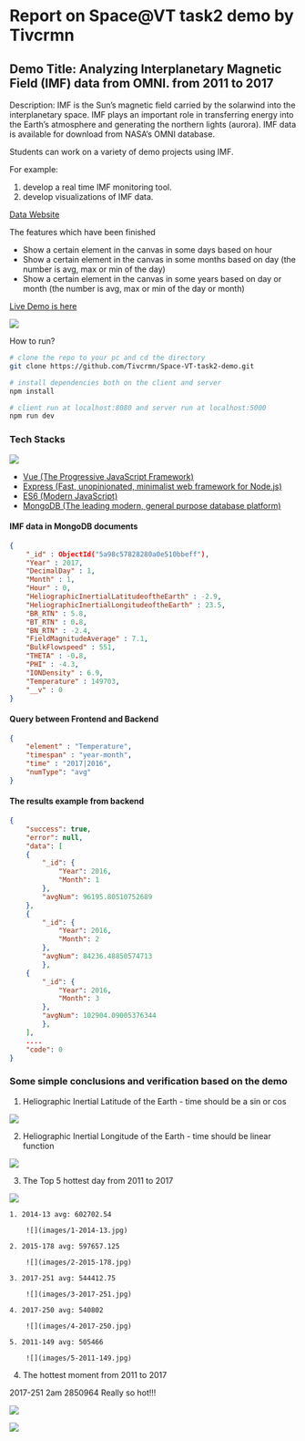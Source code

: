 # Report on Space@VT task2 demo by Tivcrmn

## Demo Title: Analyzing Interplanetary Magnetic Field (IMF) data from OMNI. from 2011 to 2017

Description: IMF is the Sun’s magnetic field carried by the solarwind into the interplanetary space. 
IMF plays an important role in transferring energy into the Earth’s atmosphere and generating the northern lights (aurora). 
IMF data is available for download from NASA’s OMNI database. 

Students can work on a variety of demo projects using IMF. 

For example: 

1. develop a real time IMF monitoring tool. 
2. develop visualizations of IMF data.

[Data Website](https://cdaweb.gsfc.nasa.gov/pub/data/omni/)

The features which have been finished

 - Show a certain element in the canvas in some days based on hour
 - Show a certain element in the canvas in some months based on day (the number is avg, max or min of the day)
 - Show a certain element in the canvas in some years based on day or month (the number is avg, max or min of the day or month)

[Live Demo is here](http://tivarea.top/demo/client/index.html)

![](images/new_space_vt.png)

How to run?

``` bash
# clone the repo to your pc and cd the directory
git clone https://github.com/Tivcrmn/Space-VT-task2-demo.git

# install dependencies both on the client and server
npm install

# client run at localhost:8080 and server run at localhost:5000
npm run dev

```

### Tech Stacks

![](images/architecture.jpg)

- [Vue (The Progressive JavaScript Framework)](https://vuejs.org/index.html)
- [Express (Fast, unopinionated, minimalist web framework for Node.js)](http://expressjs.com/)
- [ES6 (Modern JavaScript)](https://es6.io/)
- [MongoDB (The leading modern, general purpose database platform)](https://www.mongodb.com/)

#### IMF data in MongoDB documents 

```json
{
    "_id" : ObjectId("5a98c57828280a0e510bbeff"),
    "Year" : 2017,
    "DecimalDay" : 1,
    "Month" : 1,
    "Hour" : 0,
    "HeliographicInertialLatitudeoftheEarth" : -2.9,
    "HeliographicInertialLongitudeoftheEarth" : 23.5,
    "BR_RTN" : 5.8,
    "BT_RTN" : 0.8,
    "BN_RTN" : -2.4,
    "FieldMagnitudeAverage" : 7.1,
    "BulkFlowspeed" : 551,
    "THETA" : -0.8,
    "PHI" : -4.3,
    "IONDensity" : 6.9,
    "Temperature" : 149703,
    "__v" : 0
}
```

#### Query between Frontend and Backend

```json
{
    "element" : "Temperature",
    "timespan" : "year-month",
    "time" : "2017|2016",
    "numType": "avg" 
}
```

#### The results example from backend

```json
{
    "success": true,
    "error": null,
    "data": [
    {
        "_id": {
            "Year": 2016,
            "Month": 1
        },
        "avgNum": 96195.80510752689
    },
    {
        "_id": {
            "Year": 2016,
            "Month": 2
        },
        "avgNum": 84236.48850574713
        },
    {
        "_id": {
            "Year": 2016,
            "Month": 3
        },
        "avgNum": 102904.09005376344
        },
    ],
    ....
    "code": 0
}
```

 ### Some simple conclusions and verification based on the demo
 
 1. Heliographic Inertial Latitude of the Earth  - time should be a sin or cos 
 
 ![](images/sin.jpg)
 
 2. Heliographic Inertial Longitude of the Earth  - time should be linear function
 
 ![](images/line.jpg)
  
 3. The Top 5 hottest day from 2011 to 2017
  
 ![](images/Line%20chart_for_avg_Temperature_in_year-day.jpg)
 
    1. 2014-13 avg: 602702.54

 		![](images/1-2014-13.jpg)

    2. 2015-178 avg: 597657.125

 		![](images/2-2015-178.jpg)
 
    3. 2017-251 avg: 544412.75

 		![](images/3-2017-251.jpg)
 
    4. 2017-250 avg: 540802

 		![](images/4-2017-250.jpg)
 
    5. 2011-149 avg: 505466

 		![](images/5-2011-149.jpg)
 
 4. The hottest moment from 2011 to 2017
 
 2017-251 2am 2850964 Really so hot!!!
 
 ![](images/Line%20chart_for_max_Temperature_in_year-day.jpg)
 
 ![](images/1-2017-251-2.jpg)
 
 


